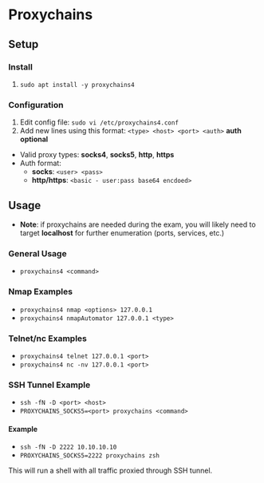 # Proxychains

## Setup

### Install

1. `sudo apt install -y proxychains4`

### Configuration

1. Edit config file: `sudo vi /etc/proxychains4.conf`
2. Add new lines using this format: `<type> <host> <port> <auth>` **auth optional**

- Valid proxy types: **socks4**, **socks5**, **http**, **https**
- Auth format:
  - **socks**: `<user> <pass>`
  - **http/https**: `<basic - user:pass base64 encdoed>`

## Usage

- **Note**: if proxychains are needed during the exam, you will likely need to target **localhost** for further enumeration (ports, services, etc.)

### General Usage

- `proxychains4 <command>`

### Nmap Examples

- `proxychains4 nmap <options> 127.0.0.1`
- `proxychains4 nmapAutomator 127.0.0.1 <type>`

### Telnet/nc Examples

- `proxychains4 telnet 127.0.0.1 <port>`
- `proxychains4 nc -nv 127.0.0.1 <port>`

### SSH Tunnel Example

- `ssh -fN -D <port> <host>`
- `PROXYCHAINS_SOCKS5=<port> proxychains <command>`

#### Example

- `ssh -fN -D 2222 10.10.10.10`
- `PROXYCHAINS_SOCKS5=2222 proxychains zsh`

This will run a shell with all traffic proxied through SSH tunnel.
